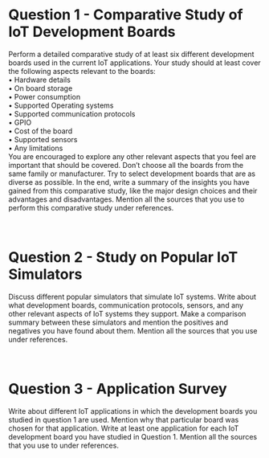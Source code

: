 # Question 1 - Comparative Study of IoT Development Boards <br> 
Perform a detailed comparative study of at least
six different development boards used in the current IoT applications. Your study should at least cover
the following aspects relevant to the boards: <br>
• Hardware details <br>
• On board storage <br>
• Power consumption <br>
• Supported Operating systems <br>
• Supported communication protocols <br>
• GPIO <br>
• Cost of the board <br>
• Supported sensors <br>
• Any limitations <br>
You are encouraged to explore any other relevant aspects that you feel are important that should
be covered.
Don’t choose all the boards from the same family or manufacturer. Try to select development boards
that are as diverse as possible.
In the end, write a summary of the insights you have gained from this comparative study, like the
major design choices and their advantages and disadvantages. Mention all the sources that you use to
perform this comparative study under references.
<br><br><br>


# Question 2 - Study on Popular IoT Simulators <br>
Discuss different popular simulators that simulate IoT systems. Write about what development boards,
communication protocols, sensors, and any other relevant aspects of IoT systems they support.
Make a comparison summary between these simulators and mention the positives and negatives
you have found about them. Mention all the sources that you use under references.
<br><br><br>

# Question 3 - Application Survey <br>
Write about different IoT applications in which the development boards you studied in question 1 are
used. Mention why that particular board was chosen for that application. Write at least one application
for each IoT development board you have studied in Question 1. Mention all the sources that you use
to under references.
